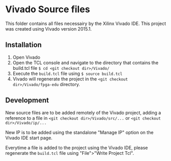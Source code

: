 #  Vivado Source files #
This folder contains all files necessairy by the Xilinx Vivado IDE. This project was created using Vivado version 2015.1.

## Installation ##
1. Open Vivado
2. Open the TCL console and navigate to the directory that contains the build.tcl file `$ cd <git checkout dir>/Vivado/`
3. Execute the `build.tcl` file using `$ source build.tcl`
4. Vivado will regenerate the project in the `<git checkout dir>/Vivado/fpga-edu` directory.

## Development ##
New source files are to be added remotely of the Vivado project, adding a reference to a file in `<git checkout dir>/Vivado/src/...` or `<git checkout dir>/Vivado/ip/...`

New IP is to be added using the standalone "Manage IP" option on the Vivado IDE start page. 

Everytime a file is added to the project using the Vivado IDE, please regenerate the `build.tcl` file using "File">"Write Project Tcl". 
